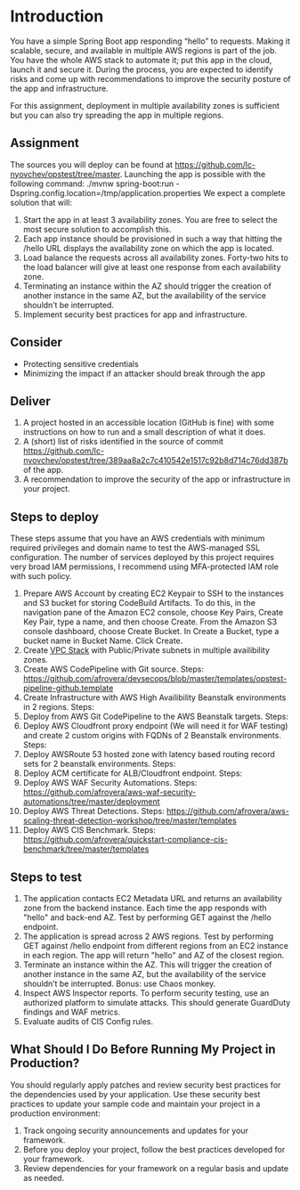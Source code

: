 Introduction
==================================================

You have a simple Spring Boot app responding “hello” to requests. Making it scalable, secure, and available in
multiple AWS regions is part of the job. You have the whole AWS stack to automate it; put this app in the
cloud, launch it and secure it. During the process, you are expected to identify risks and come up with
recommendations to improve the security posture of the app and infrastructure.

For this assignment, deployment in multiple availability zones is sufficient but you can also try spreading the
app in multiple regions.

Assignment
-----------

The sources you will deploy can be found at https://github.com/lc-nyovchev/opstest/tree/master. Launching
the app is possible with the following command:
./mvnw spring-boot:run -Dspring.config.location=/tmp/application.properties
We expect a complete solution that will:
1. Start the app in at least 3 availability zones. You are free to select the most secure solution to
accomplish this.
2. Each app instance should be provisioned in such a way that hitting the /hello URL displays the
availability zone on which the app is located.
3. Load balance the requests across all availability zones. Forty-two hits to the load balancer will give at
least one response from each availability zone.
4. Terminating an instance within the AZ should trigger the creation of another instance in the same AZ,
but the availability of the service shouldn’t be interrupted.
5. Implement security best practices for app and infrastructure.


Consider
---------------

- Protecting sensitive credentials
- Minimizing the impact if an attacker should break through the app

Deliver
------------------

1. A project hosted in an accessible location (GitHub is fine) with some instructions on how to run and a
small description of what it does.
2. A (short) list of risks identified in the source of commit
https://github.com/lc-nyovchev/opstest/tree/389aa8a2c7c410542e1517c92b8d714c76dd387b of
the app.
3. A recommendation to improve the security of the app or infrastructure in your project.

Steps to deploy
------------------

These steps assume that you have an AWS credentials with minimum required privileges and domain name to test the AWS-managed SSL configuration. The number of services deployed by this project requires very broad IAM permissions, I recommend using MFA-protected IAM role with such policy. 

1. Prepare AWS Account by creating EC2 Keypair to SSH to the instances and S3 bucket for storing CodeBuild Artifacts. To do this, in the navigation pane of the Amazon EC2 console, choose Key Pairs, Create Key Pair, type a name, and then choose Create. From the Amazon S3 console dashboard, choose Create Bucket. In Create a Bucket, type a bucket name in Bucket Name. Click Create.
2. Create [VPC Stack](https://github.com/afrovera/quickstart-aws-vpc/blob/master/templates/aws-vpc.template) with Public/Private subnets in multiple availibility zones.
3. Create AWS CodePipeline with Git source. Steps: https://github.com/afrovera/devsecops/blob/master/templates/opstest-pipeline-github.template
4. Create Infrastructure with AWS High Availibility Beanstalk environments in 2 regions. Steps: 
5. Deploy from AWS Git CodePipeline to the AWS Beanstalk targets. Steps: 
6. Deploy AWS Cloudfront proxy endpoint (We will need it for WAF testing) and create 2 custom origins with FQDNs of 2 Beanstalk environments. Steps: 
7. Deploy AWSRoute 53 hosted zone with latency based routing record sets for 2 beanstalk environments. Steps: 
8. Deploy ACM certificate for ALB/Cloudfront endpoint. Steps: 
9. Deploy AWS WAF Security Automations. Steps: https://github.com/afrovera/aws-waf-security-automations/tree/master/deployment
10. Deploy AWS Threat Detections. Steps: https://github.com/afrovera/aws-scaling-threat-detection-workshop/tree/master/templates
11. Deploy AWS CIS Benchmark. Steps: https://github.com/afrovera/quickstart-compliance-cis-benchmark/tree/master/templates

Steps to test
------------------

1. The application contacts EC2 Metadata URL and returns an availability zone from the backend instance. Each time the app responds with "hello" and back-end AZ. Test by performing GET against the /hello endpoint.
2. The application is spread across 2 AWS regions. Test by performing GET against /hello endpoint from different regions from an EC2 instance in each region. The app will return "hello" and AZ of the closest region.
3. Terminate an instance within the AZ. This will trigger the creation of another instance in the same AZ, but the availability of the service shouldn’t be interrupted. Bonus: use Chaos monkey.
4. Inspect AWS Inspector reports. To perform security testing, use an authorized platform to simulate attacks. This should generate GuardDuty findings and WAF metrics.
5. Evaluate audits of CIS Config rules.

What Should I Do Before Running My Project in Production?
------------------

You should regularly apply patches and review security best practices for the dependencies used by your application. Use these security best practices to update your sample code and maintain your project in a production environment:

1. Track ongoing security announcements and updates for your framework.
2. Before you deploy your project, follow the best practices developed for your framework.
3. Review dependencies for your framework on a regular basis and update as needed.
